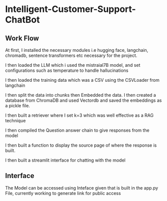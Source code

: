 # Intelligent-Customer-Support-ChatBot

## Work Flow
At first, I installed the necessary modules i.e hugging face, langchain, chromadb, sentence transformers etc necessary for the project.

I then loaded the LLM which i used the mistraial7B model, and set configurations such as temperature to handle hallucinations

I then loaded the training data which was a CSV using the CSVLoader from langchain

I then split the data into chunks then Embedded the data. I then created a database from ChromaDB and used Vectordb and saved the embeddings as a pickle file.

I then built a retriever where I set k=3 which was well effective as a RAG technique

I then compiled the Question answer chain to give responses from the model

I then built a function to display the source page of where the response is built. 

I then built a streamlit interface for chatting with the model

## Interface

The Model can be accessed using Inteface given that is built in the app.py File, currently working to generate link for public access
